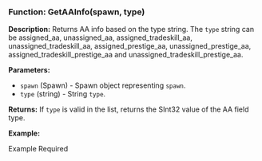 ### Function: GetAAInfo(spawn, type)

**Description:**
Returns AA info based on the type string.  The `type` string can be assigned_aa, unassigned_aa, assigned_tradeskill_aa, unassigned_tradeskill_aa, assigned_prestige_aa, unassigned_prestige_aa, assigned_tradeskill_prestige_aa and unassigned_tradeskill_prestige_aa.

**Parameters:**
- `spawn` (Spawn) - Spawn object representing `spawn`.
- `type` (string) - String `type`.

**Returns:** If `type` is valid in the list, returns the SInt32 value of the AA field type.

**Example:**

Example Required
